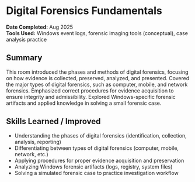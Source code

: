 # Digital Forensics Fundamentals

**Date Completed:** Aug 2025  
**Tools Used:** Windows event logs, forensic imaging tools (conceptual), case analysis practice

## Summary
This room introduced the phases and methods of digital forensics, focusing on how evidence is collected, preserved, analyzed, and presented. Covered the major types of digital forensics, such as computer, mobile, and network forensics. Emphasized correct procedures for evidence acquisition to ensure integrity and admissibility. Explored Windows-specific forensic artifacts and applied knowledge in solving a small forensic case.

## Skills Learned / Improved
- Understanding the phases of digital forensics (identification, collection, analysis, reporting)  
- Differentiating between types of digital forensics (computer, mobile, network, etc.)  
- Applying procedures for proper evidence acquisition and preservation  
- Analyzing Windows forensic artifacts (logs, registry, system files)  
- Solving a simulated forensic case to practice investigation workflow  
